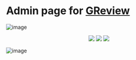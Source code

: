 # Admin page for <a href="https://ihascats.github.io/game-review/" target="_blank" rel="noopener">GReview</a>

![image](https://user-images.githubusercontent.com/94207512/198685159-5059b7f5-22d9-4b76-9917-d8bdfb2b7bdd.png)
<div align="center">
  <img src="https://user-images.githubusercontent.com/94207512/198685445-5af010da-0f90-4fa2-99bd-b71f601c298c.png">
  <img src="https://user-images.githubusercontent.com/94207512/198692823-13d8d461-1c0c-4183-a324-297b10260345.png">
  <img src="https://user-images.githubusercontent.com/94207512/198693988-0e0e2361-1198-4fef-9f63-72957e1b216b.png">
</div>

![image](https://user-images.githubusercontent.com/94207512/198693227-866a16f0-261b-40c4-8dda-2dd3adc9dab1.png)

